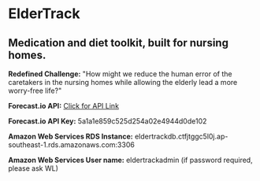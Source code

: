 # ElderTrack

## Medication and diet toolkit, built for nursing homes.

__Redefined Challenge:__ "How might we reduce the human error of the caretakers in the nursing homes while allowing the elderly lead a more worry-free life?"

__Forecast.io API:__ [Click for API Link](https://api.forecast.io/forecast/5a1a1e859c525d254a02e4944d0de102/1.379348,103.849876?exclude=minutely,hourly,daily,alerts,flags&units=si)

__Forecast.io API Key:__ 5a1a1e859c525d254a02e4944d0de102

__Amazon Web Services RDS Instance:__ eldertrackdb.ctfjtggc5l0j.ap-southeast-1.rds.amazonaws.com:3306

__Amazon Web Services User name:__ eldertrackadmin (if password required, please ask WL)
